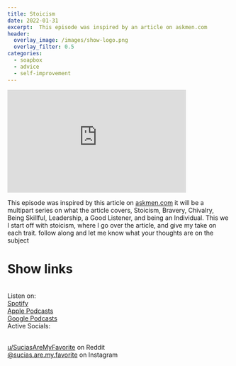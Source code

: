 ```yaml
---
title: Stoicism
date: 2022-01-31
excerpt:  This episode was inspired by an article on askmen.com
header:
  overlay_image: /images/show-logo.png
  overlay_filter: 0.5
categories:
  - soapbox
  - advice
  - self-improvement
---
```

<iframe src='https://open.spotify.com/embed/episode/2VclshplPEiyw0GJ986p4L' width='80%' height='232' frameborder='0' allowtransparency='true' allow='encrypted-media'></iframe>

This episode was inspired by this article on [askmen.com](https://www.askmen.com/man_skills/essential/how-to-be-a-man-s-man-in-a-culture-that-hates-masculinity.html) it will be a multipart series on what the article covers, Stoicism, Bravery, Chivalry, Being Skillful, Leadership, a Good Listener, and being an Individual. This we I start off with stoicism, where I go over the article, and give my take on each trait. follow along and let me know what your thoughts are on the subject

# Show links

<br> Listen on:
<br> [Spotify](https://open.spotify.com/show/3XjoipCU3QzeIaQAAQpBdW)  <a href='https://open.spotify.com/show/3XjoipCU3QzeIaQAAQpBdW'><i class='fab fa-spotify'></i></a>
<br> [Apple Podcasts](https://podcasts.apple.com/us/podcast/sucias/id1548173787) <a href='https://podcasts.apple.com/us/podcast/sucias/id1548173787'> <i class='fas fa-podcast'></i></a>
<br> [Google Podcasts](https://podcasts.google.com/feed/aHR0cHM6Ly9hbmNob3IuZm0vcy80MjI0YzYzYy9wb2RjYXN0L3Jzcw)  <a href='https://podcasts.google.com/feed/aHR0cHM6Ly9hbmNob3IuZm0vcy80MjI0YzYzYy9wb2RjYXN0L3Jzcw'><i class='fab fa-google-play'></i></a>
<br> Active Socials:

<br> [u/SuciasAreMyFavorite](https://reddit.com/u/suciasaremyfavorite/submitted) on Reddit <a href='https://reddit.com/u/suciasaremyfavorite/submitted'><i class='fab fa-reddit'></i></a>
<br> [@sucias.are.my.favorite](https://instagram.com/sucias.pod) on Instagram  <a href='https://www.instagram.com/sucias.pod'><i class='fab fa-instagram'></i></a>
